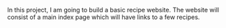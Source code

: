 In this project, I am going to build a basic recipe website. The website will consist of a main index page which will have links to a few recipes.